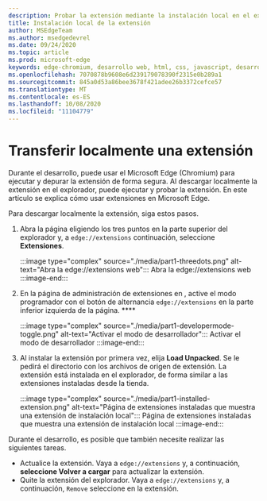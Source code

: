 ```yaml
---
description: Probar la extensión mediante la instalación local en el explorador
title: Instalación local de la extensión
author: MSEdgeTeam
ms.author: msedgedevrel
ms.date: 09/24/2020
ms.topic: article
ms.prod: microsoft-edge
keywords: edge-chromium, desarrollo web, html, css, javascript, desarrollador, extensiones
ms.openlocfilehash: 7070878b9608e6d239179078390f2315e0b289a1
ms.sourcegitcommit: 845a0d53a86bee3678f421adee26b3372cefce57
ms.translationtype: MT
ms.contentlocale: es-ES
ms.lasthandoff: 10/08/2020
ms.locfileid: "11104779"
---
```

# Transferir localmente una extensión

Durante el desarrollo, puede usar el Microsoft Edge \(Chromium\) para ejecutar y depurar la extensión de forma segura. Al descargar localmente la extensión en el explorador, puede ejecutar y probar la extensión. En este artículo se explica cómo usar extensiones en Microsoft Edge.

Para descargar localmente la extensión, siga estos pasos.

1.  Abra la página eligiendo los tres puntos en la parte superior del explorador y, a `edge://extensions` continuación, seleccione **Extensiones**.

       :::image type="complex" source="./media/part1-threedots.png" alt-text="Abra la edge://extensions web":::
          Abra la edge://extensions web :::image-end:::

1.  En la página de administración de extensiones en , active el modo programador con el botón de alternancia `edge://extensions` en la parte inferior izquierda de la página. ****

       :::image type="complex" source="./media/part1-developermode-toggle.png" alt-text="Activar el modo de desarrollador":::
          Activar el modo de desarrollador :::image-end:::

1.  Al instalar la extensión por primera vez, elija **Load Unpacked**.  Se le pedirá el directorio con los archivos de origen de extensión.  La extensión está instalada en el explorador, de forma similar a las extensiones instaladas desde la tienda.  

       :::image type="complex" source="./media/part1-installed-extension.png" alt-text="Página de extensiones instaladas que muestra una extensión de instalación local":::
          Página de extensiones instaladas que muestra una extensión de instalación local :::image-end:::

Durante el desarrollo, es posible que también necesite realizar las siguientes tareas.
* Actualice la extensión. Vaya a `edge://extensions` y, a continuación, **seleccione Volver a cargar** para actualizar la extensión.  
* Quite la extensión del explorador. Vaya a `edge://extensions` y, a continuación, `Remove` seleccione en la extensión.